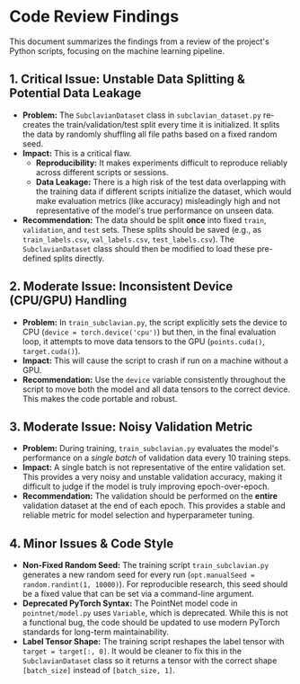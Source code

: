 # Code Review Findings

This document summarizes the findings from a review of the project's Python scripts, focusing on the machine learning pipeline.

## 1. Critical Issue: Unstable Data Splitting & Potential Data Leakage

-   **Problem:** The `SubclavianDataset` class in `subclavian_dataset.py` re-creates the train/validation/test split every time it is initialized. It splits the data by randomly shuffling all file paths based on a fixed random seed.
-   **Impact:** This is a critical flaw.
    -   **Reproducibility:** It makes experiments difficult to reproduce reliably across different scripts or sessions.
    -   **Data Leakage:** There is a high risk of the test data overlapping with the training data if different scripts initialize the dataset, which would make evaluation metrics (like accuracy) misleadingly high and not representative of the model's true performance on unseen data.
-   **Recommendation:** The data should be split **once** into fixed `train`, `validation`, and `test` sets. These splits should be saved (e.g., as `train_labels.csv`, `val_labels.csv`, `test_labels.csv`). The `SubclavianDataset` class should then be modified to load these pre-defined splits directly.

## 2. Moderate Issue: Inconsistent Device (CPU/GPU) Handling

-   **Problem:** In `train_subclavian.py`, the script explicitly sets the device to CPU (`device = torch.device('cpu')`) but then, in the final evaluation loop, it attempts to move data tensors to the GPU (`points.cuda()`, `target.cuda()`).
-   **Impact:** This will cause the script to crash if run on a machine without a GPU.
-   **Recommendation:** Use the `device` variable consistently throughout the script to move both the model and all data tensors to the correct device. This makes the code portable and robust.

## 3. Moderate Issue: Noisy Validation Metric

-   **Problem:** During training, `train_subclavian.py` evaluates the model's performance on a *single batch* of validation data every 10 training steps.
-   **Impact:** A single batch is not representative of the entire validation set. This provides a very noisy and unstable validation accuracy, making it difficult to judge if the model is truly improving epoch-over-epoch.
-   **Recommendation:** The validation should be performed on the **entire** validation dataset at the end of each epoch. This provides a stable and reliable metric for model selection and hyperparameter tuning.

## 4. Minor Issues & Code Style

-   **Non-Fixed Random Seed:** The training script `train_subclavian.py` generates a new random seed for every run (`opt.manualSeed = random.randint(1, 10000)`). For reproducible research, this seed should be a fixed value that can be set via a command-line argument.
-   **Deprecated PyTorch Syntax:** The PointNet model code in `pointnet/model.py` uses `Variable`, which is deprecated. While this is not a functional bug, the code should be updated to use modern PyTorch standards for long-term maintainability.
-   **Label Tensor Shape:** The training script reshapes the label tensor with `target = target[:, 0]`. It would be cleaner to fix this in the `SubclavianDataset` class so it returns a tensor with the correct shape `[batch_size]` instead of `[batch_size, 1]`.
